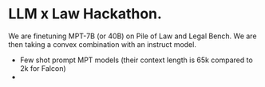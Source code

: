 # LLM x Law Hackathon. 

We are finetuning MPT-7B (or 40B) on Pile of Law and Legal Bench. We are then taking a convex combination with an instruct model.



- Few shot prompt MPT models (their context length is 65k compared to 2k for Falcon)
- 